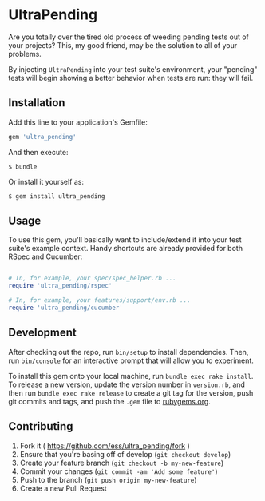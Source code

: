 # UltraPending

Are you totally over the tired old process of weeding pending tests out of your projects? This, my good friend, may be the solution to all of your problems.

By injecting `UltraPending` into your test suite's environment, your "pending" tests will begin showing a better behavior when tests are run: they will fail.

## Installation

Add this line to your application's Gemfile:

```ruby
gem 'ultra_pending'
```

And then execute:

    $ bundle

Or install it yourself as:

    $ gem install ultra_pending

## Usage

To use this gem, you'll basically want to include/extend it into your test suite's example context. Handy shortcuts are already provided for both RSpec and Cucumber:

```ruby

# In, for example, your spec/spec_helper.rb ...
require 'ultra_pending/rspec'

# In, for example, your features/support/env.rb ...
require 'ultra_pending/cucumber'
```

## Development

After checking out the repo, run `bin/setup` to install dependencies. Then, run `bin/console` for an interactive prompt that will allow you to experiment.

To install this gem onto your local machine, run `bundle exec rake install`. To release a new version, update the version number in `version.rb`, and then run `bundle exec rake release` to create a git tag for the version, push git commits and tags, and push the `.gem` file to [rubygems.org](https://rubygems.org).

## Contributing

1. Fork it ( https://github.com/ess/ultra_pending/fork )
2. Ensure that you're basing off of develop (`git checkout develop`)
3. Create your feature branch (`git checkout -b my-new-feature`)
4. Commit your changes (`git commit -am 'Add some feature'`)
5. Push to the branch (`git push origin my-new-feature`)
6. Create a new Pull Request
